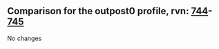 ## Comparison for the outpost0 profile, rvn: [744](https://github.com/PRO100KatYT/FortniteProfileRevisions/tree/main/profiles/outpost0/744%20outpost0.json)-[745](https://github.com/PRO100KatYT/FortniteProfileRevisions/tree/main/profiles/outpost0/745%20outpost0.json)

No changes
